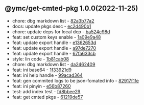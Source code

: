 <a name="1.0.0">

## @ymc/get-cmted-pkg 1.0.0(2022-11-25)</a> 
- chore: dbg markdown list - [82a3b77a2](https://github.com/ymc-github/js-idea/commit/e82a3b77a2dd292ce747a2c2e66e2f06e9565dbe "chore(core): dbg markdown list&#10;&#10;encodeUri,&#10;decodeUri,&#10;encodeUnit16,&#10;decodeUnit16,&#10;encodeUtf8,&#10;decodeUtf8,&#10;randomKeys,&#10;encodeBase64,&#10;decodeBase64,&#10;encode,&#10;decode&#10;&#10;generated by ymc@robot")
- docs: update pkgs desc - [ec2d490b1](https://github.com/ymc-github/js-idea/commit/0ec2d490b1280c7cc992f6131a8fab15316a4693 "docs(core): update pkgs desc&#10;&#10;encodeUri,&#10;decodeUri,&#10;encodeUnit16,&#10;decodeUnit16,&#10;encodeUtf8,&#10;decodeUtf8,&#10;randomKeys,&#10;encodeBase64,&#10;decodeBase64,&#10;encode,&#10;decode&#10;&#10;generated by ymc@robot")
- chore: update deps for local dep - [ba524c98d](https://github.com/ymc-github/js-idea/commit/cba524c98d4b38e3660daf4a61d485debc462a9f "chore(core): update deps for local dep&#10;&#10;dbg header title link&#10;&#10;generated by ymc@robot")
- feat: set custom keys enable - [1a09e9a48](https://github.com/ymc-github/js-idea/commit/61a09e9a48e68e5baba79905b0b58532475534c3 "feat(core): set custom keys enable&#10;&#10;export decode,encode&#10;export decodeBase64,encodeBase64&#10;export randomKeys&#10;export encodeUnicode,decodeUnicode&#10;export getBase64FromBinary,getBinaryFromBase64&#10;&#10;generated by ymc@robot")
- feat: update export handle - [e1362653d](https://github.com/ymc-github/js-idea/commit/fe1362653d08e2b0d22bfd93343a8c9cbae673f7 "feat(core): update export handle&#10;&#10;encodeUri,&#10;decodeUri,&#10;encodeUnit16,&#10;decodeUnit16,&#10;encodeUtf8,&#10;decodeUtf8,&#10;getBase64FromBinary,&#10;getBinaryFromBase64,&#10;randomKeys,&#10;encodeBase64,&#10;decodeBase64,&#10;encode,&#10;decode&#10;&#10;generated by ymc@robot")
- feat: update export handle - [a97de7270](https://github.com/ymc-github/js-idea/commit/ca97de7270bff0437a40e534905262927a82ab79 "feat(core): update export handle&#10;&#10;encodeUri,&#10;decodeUri,&#10;encodeUnit16,&#10;decodeUnit16,&#10;encodeUtf8,&#10;decodeUtf8,&#10;randomKeys,&#10;encodeBase64,&#10;decodeBase64,&#10;encode,&#10;decode&#10;&#10;generated by ymc@robot")
- feat: update export handle - [67fa633cb](https://github.com/ymc-github/js-idea/commit/f67fa633cbf8e5a31ae99838bd405be9df8fa3ad "feat(core): update export handle&#10;&#10;encodeUri,&#10;decodeUri,&#10;encodeUnit16,&#10;decodeUnit16,&#10;encodeUtf8,&#10;decodeUtf8,&#10;randomKeys,&#10;encodeBase64,&#10;decodeBase64,&#10;encode,&#10;decode&#10;&#10;generated by ymc@robot")
- style: lin code - [1b81cab08](https://github.com/ymc-github/js-idea/commit/61b81cab0828d68ba1c772d6d979256c617710dc "style(core): lin code&#10;&#10;lin and refactor to passed lint&#10;&#10;generated by ymc@robot")
- chore: dbg markdown list - [da2462409](https://github.com/ymc-github/js-idea/commit/3da2462409b030969da7ebb402dc7eb20164954b "chore(core): dbg markdown list&#10;&#10;dbg header title link&#10;&#10;generated by ymc@robot")
- feat: ini base64 - [1f33921d9](https://github.com/ymc-github/js-idea/commit/e1f33921d90856701dc9878ac6e1762fb53e8f4d "feat(core): ini base64&#10;&#10;export encode,decode handle&#10;define some transfrom&#10;binary,unit16,uri&#10;&#10;generated by ymc@robot")
- feat: ini help handle - [99acad364](https://github.com/ymc-github/js-idea/commit/599acad3640c64f34e32491c723263208b751e2d "feat(core): ini help handle&#10;&#10;export handle&#10;shuffle,&#10;getEnglishChars,&#10;randomEnglishChars,&#10;getHexChars,&#10;randomHexChars,&#10;getBase32Chars,&#10;randomBase32Chars,&#10;getBase64Chars,&#10;randomBase64Chars&#10;&#10;generated by ymc@robot")
- feat: gen commited logs to be json-fomated info - [82917f1fe](https://github.com/ymc-github/js-idea/commit/182917f1fe7b207152ea8e79271d61809d411c59 "feat(core): gen commited logs to be json-fomated info&#10;&#10;export handle as default&#10;clify as ycs style&#10;to be json-fomated info&#10;&#10;generated by ymc@robot")
- feat: ini pinyin - [e56b87260](https://github.com/ymc-github/js-idea/commit/4e56b87260046b054ed21a7fd566ab868f2582d5 "feat(core): ini pinyin&#10;&#10;define helper and data&#10;about cedict,tone,pinyin,hanzi,zhuyin&#10;&#10;generated by ymc@robot")
- test: add index test - [fd8bbee29](https://github.com/ymc-github/js-idea/commit/4fd8bbee2944d05300f88c07bc4d962c28e48544 "test(core): add index test&#10;&#10;test kindOfTest&#10;test typeOfTest&#10;test base values&#10;&#10;generated by ymc@robot")
- feat: get cmted pkgs - [61219de57](https://github.com/ymc-github/js-idea/commit/b61219de578bac94895fb6eb79ab1ccf52fb837c "feat(core): get cmted pkgs&#10;&#10;export handle as default&#10;define ycs style&#10;the cli and lib use common param&#10;&#10;generated by ymc@robot")